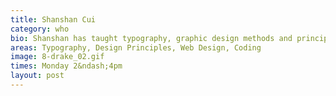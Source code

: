 ```yaml
---
title: Shanshan Cui
category: who
bio: Shanshan has taught typography, graphic design methods and principles, visual storytelling, all three levels of web design, and is currently teaching web design and usability and graphic design methods and principles. If you are interested in learning Chinese, she would also be happy to help.
areas: Typography, Design Principles, Web Design, Coding
image: 8-drake_02.gif
times: Monday 2&ndash;4pm
layout: post
---
```

